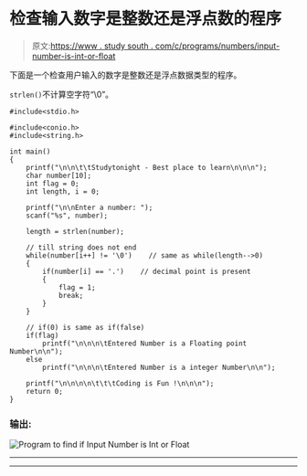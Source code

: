 # 检查输入数字是整数还是浮点数的程序

> 原文:[https://www . study south . com/c/programs/numbers/input-number-is-int-or-float](https://www.studytonight.com/c/programs/numbers/input-number-is-int-or-float)

下面是一个检查用户输入的数字是整数还是浮点数据类型的程序。

`strlen()`不计算空字符“\0”。

```
#include<stdio.h>

#include<conio.h>
#include<string.h>

int main()
{
    printf("\n\n\t\tStudytonight - Best place to learn\n\n\n");
    char number[10];
    int flag = 0;
    int length, i = 0;

    printf("\n\nEnter a number: ");
    scanf("%s", number);

    length = strlen(number);

    // till string does not end
    while(number[i++] != '\0')    // same as while(length-->0)
    {
        if(number[i] == '.')    // decimal point is present
        {
            flag = 1;
            break;
        }
    }

    // if(0) is same as if(false)
    if(flag)
        printf("\n\n\n\tEntered Number is a Floating point Number\n\n");
    else
        printf("\n\n\n\tEntered Number is a integer Number\n\n");

    printf("\n\n\n\n\t\t\tCoding is Fun !\n\n\n");
    return 0;
}
```

### 输出:

![Program to find if Input Number is Int or Float](../Images/1ffc4a582a9caba9cc5c5d30e36a9b41.png)

* * *

* * *
